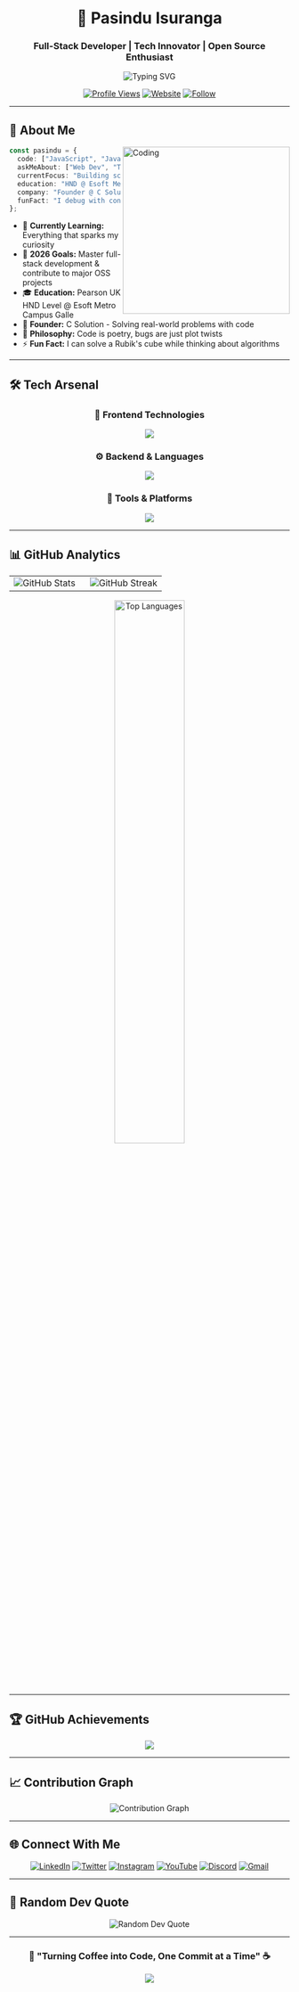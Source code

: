 <div align="center">

# 🌟 Pasindu Isuranga
### Full-Stack Developer | Tech Innovator | Open Source Enthusiast

<img src="https://readme-typing-svg.herokuapp.com?font=Fira+Code&size=22&duration=3000&pause=1000&color=00D9FF&center=true&vCenter=true&width=600&lines=Welcome+to+my+Digital+Universe+%F0%9F%9A%80;Full-Stack+Developer+%F0%9F%92%BB;Founder+%40+C+Solution+%F0%9F%8F%A2;Always+Learning%2C+Always+Growing+%F0%9F%8C%B1" alt="Typing SVG" />

<br>

[![Profile Views](https://komarev.com/ghpvc/?username=pasinduisuranga&style=for-the-badge&color=0891b2&labelColor=1c1917)](https://github.com/pasinduisuranga)
[![Website](https://img.shields.io/badge/🌐_Website-pasinduisuranga.live-00D9FF?style=for-the-badge&logo=google-chrome&logoColor=white)](https://codexsrilanka.tech/Index.html)
[![Follow](https://img.shields.io/badge/Follow-@pasinduisuranga-1DA1F2?style=for-the-badge&logo=github&logoColor=white)](https://github.com/pasinduisuranga)

</div>

---

## 🚀 About Me

<img align="right" alt="Coding" width="300" src="https://cdn.dribbble.com/users/1162077/screenshots/3848914/programmer.gif">

```typescript
const pasindu = {
  code: ["JavaScript", "Java", "Python", "C#", "PHP"],
  askMeAbout: ["Web Dev", "Tech", "App Dev", "Database Design"],
  currentFocus: "Building scalable applications",
  education: "HND @ Esoft Metro Campus Galle",
  company: "Founder @ C Solution",
  funFact: "I debug with console.log and I'm proud of it!"
};
```

- 🔭 **Currently Learning:** Everything that sparks my curiosity
- 🎯 **2026 Goals:** Master full-stack development & contribute to major OSS projects
- 🎓 **Education:** Pearson UK HND Level @ Esoft Metro Campus Galle
- 💼 **Founder:** C Solution - Solving real-world problems with code
- 🌱 **Philosophy:** Code is poetry, bugs are just plot twists
- ⚡ **Fun Fact:** I can solve a Rubik's cube while thinking about algorithms

---

## 🛠️ Tech Arsenal

<div align="center">

### 🎨 Frontend Technologies
<p>
<img src="https://skillicons.dev/icons?i=html,css,js,bootstrap,figma&theme=dark" />
</p>

### ⚙️ Backend & Languages  
<p>
<img src="https://skillicons.dev/icons?i=java,python,php,cs,mysql&theme=dark" />
</p>

### 🔧 Tools & Platforms
<p>
<img src="https://skillicons.dev/icons?i=git,github,vscode,windows,linux,cloudflare,ubuntu,googlecloud&theme=dark" />
</p>

</div>

---

## 📊 GitHub Analytics

<div align="center">
<table>
<tr>
<td width="50%">

<img src="https://github-readme-stats.vercel.app/api?username=pasinduisuranga&show_icons=true&theme=tokyonight&hide_border=true&bg_color=0D1117&title_color=00D9FF&icon_color=00D9FF&text_color=FFFFFF" alt="GitHub Stats" />

</td>
<td width="50%">

<img src="https://streak-stats.demolab.com/?user=pasinduisuranga&theme=tokyonight&hide_border=true&background=0D1117&stroke=00D9FF&ring=00D9FF&fire=00D9FF&currStreakLabel=00D9FF" alt="GitHub Streak" />

</td>
</tr>
</table>

<img width="50%" src="https://github-readme-stats.vercel.app/api/top-langs/?username=pasinduisuranga&layout=compact&theme=tokyonight&hide_border=true&bg_color=0D1117&title_color=00D9FF&text_color=FFFFFF" alt="Top Languages" />

</div>

---

## 🏆 GitHub Achievements

<div align="center">
<img src="https://github-profile-trophy.vercel.app/?username=pasinduisuranga&theme=tokyonight&no-frame=true&no-bg=true&margin-w=4&row=1" />
</div>

---

## 📈 Contribution Graph

<div align="center">
<img src="https://github-readme-activity-graph.vercel.app/graph?username=pasinduisuranga&custom_title=Pasindu's%20Contribution%20Graph&bg_color=0D1117&color=00D9FF&line=00D9FF&point=FFFFFF&area=true&hide_border=true" alt="Contribution Graph" />
</div>

---

## 🌐 Connect With Me

<div align="center">

[![LinkedIn](https://img.shields.io/badge/LinkedIn-0077B5?style=for-the-badge&logo=linkedin&logoColor=white)](https://www.linkedin.com/in/pasindu-isuranaga/)
[![Twitter](https://img.shields.io/badge/Twitter-1DA1F2?style=for-the-badge&logo=twitter&logoColor=white)](https://x.com/Pasidu_isuranga)
[![Instagram](https://img.shields.io/badge/Instagram-E4405F?style=for-the-badge&logo=instagram&logoColor=white)](https://www.instagram.com/pasindu_isuranga_/)
[![YouTube](https://img.shields.io/badge/YouTube-FF0000?style=for-the-badge&logo=youtube&logoColor=white)](https://youtube.com/@SLCode_X)
[![Discord](https://img.shields.io/badge/Discord-7289DA?style=for-the-badge&logo=discord&logoColor=white)](https://discord.gg/pasindu)
[![Gmail](https://img.shields.io/badge/Gmail-D14836?style=for-the-badge&logo=gmail&logoColor=white)](mailto:nanayaktarap93@gmail.com)

</div>

---

## 💭 Random Dev Quote

<div align="center">
<img src="https://quotes-github-readme.vercel.app/api?type=horizontal&theme=tokyonight&quote=Code%20is%20like%20humor.%20When%20you%20have%20to%20explain%20it,%20it's%20bad.&author=Cory%20House" alt="Random Dev Quote" />
</div>

---

<div align="center">

### 🎯 "Turning Coffee into Code, One Commit at a Time" ☕

<img src="https://capsule-render.vercel.app/api?type=waving&color=gradient&customColorList=6,11,20&height=150&section=footer&text=Thanks%20for%20Visiting!&fontSize=50&fontColor=fff&animation=twinkling&fontAlignY=75"/>

</div>
